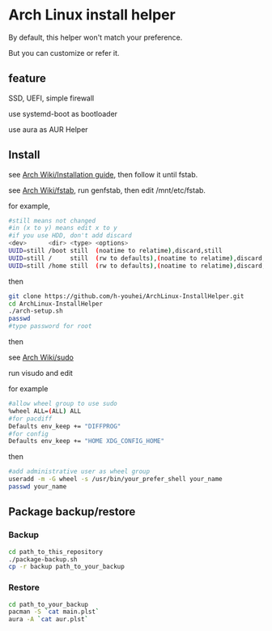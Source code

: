 # Arch Linux install helper
By default, this helper won't match your preference.

But you can customize or refer it.

## feature
SSD, UEFI, simple firewall

use systemd-boot as bootloader

use aura as AUR Helper

## Install
see [Arch Wiki/Installation guide](https://wiki.archlinux.org/index.php/Installation_guide), then follow it until fstab.

see [Arch Wiki/fstab](https://wiki.archlinux.org/index.php/Fstab#Identifying_filesystems), run genfstab, then edit /mnt/etc/fstab.

for example,
```bash
#still means not changed
#in (x to y) means edit x to y
#if you use HDD, don't add discard
<dev>      <dir> <type> <options>                                            <dump/fsck>
UUID=still /boot still  (noatime to relatime),discard,still                  0 2
UUID=still /     still  (rw to defaults),(noatime to relatime),discard,still 0 1
UUID=still /home still  (rw to defaults),(noatime to relatime),discard,still 0 2
```
then
```bash
git clone https://github.com/h-youhei/ArchLinux-InstallHelper.git
cd ArchLinux-InstallHelper
./arch-setup.sh
passwd
#type password for root
```
then

see [Arch Wiki/sudo](https://wiki.archlinux.org/index.php/Sudo)

run visudo and edit

for example
```bash
#allow wheel group to use sudo
%wheel ALL=(ALL) ALL
#for pacdiff
Defaults env_keep += "DIFFPROG"
#for config
Defaults env_keep += "HOME XDG_CONFIG_HOME"
```
then
```bash
#add administrative user as wheel group
useradd -m -G wheel -s /usr/bin/your_prefer_shell your_name
passwd your_name
```

## Package backup/restore
### Backup
```bash
cd path_to_this_repository
./package-backup.sh
cp -r backup path_to_your_backup
```
### Restore
```bash
cd path_to_your_backup
pacman -S `cat main.plst`
aura -A `cat aur.plst`
```
